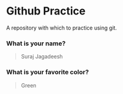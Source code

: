 # Github Practice

A repository with which to practice using git.

### What is your name?

> Suraj Jagadeesh


### What is your favorite color?

> Green
